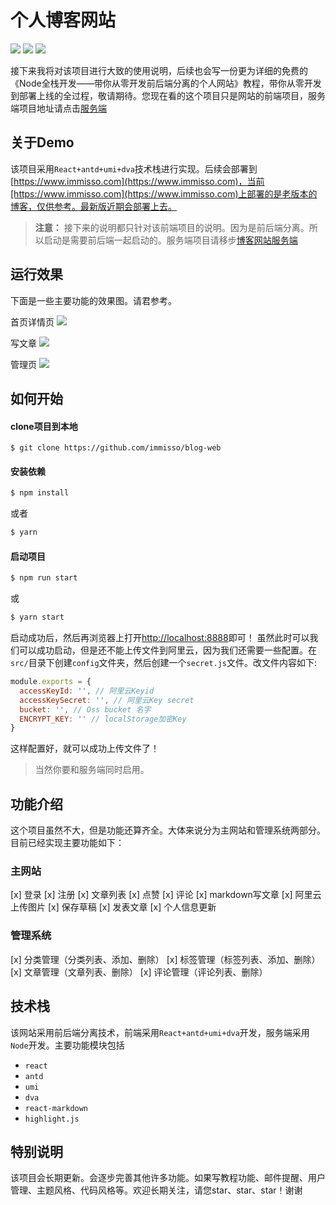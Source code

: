 # 个人博客网站
![](https://img.shields.io/badge/React-%5E16.12.0-brightgreen)
![](https://img.shields.io/badge/dva-%5E2.4.1-brightgreen)
![](https://img.shields.io/badge/umi-%5E3.0.18-brightgreen)

接下来我将对该项目进行大致的使用说明，后续也会写一份更为详细的免费的《Node全栈开发——带你从零开发前后端分离的个人网站》教程，带你从零开发到部署上线的全过程，敬请期待。您现在看的这个项目只是网站的前端项目，服务端项目地址请点击[服务端](https://github.com/immisso/blog-server)

## 关于Demo
该项目采用`React+antd+umi+dva`技术栈进行实现。后续会部署到[https://www.immisso.com](https://www.immisso.com)，当前[https://www.immisso.com](https://www.immisso.com)上部署的是老版本的博客，仅供参考。最新版近期会部署上去。


>**注意：** 接下来的说明都只针对该前端项目的说明。因为是前后端分离。所以启动是需要前后端一起启动的。服务端项目请移步[博客网站服务端](https://github.com/immisso/blog-server)

## 运行效果
下面是一些主要功能的效果图。请君参考。

首页详情页
![](https://github.com/immisso/blog-web/blob/feature/public/images/%E9%A6%96%E9%A1%B5%E8%AF%A6%E6%83%85%E9%A1%B5001.gif)

写文章
![](https://github.com/immisso/blog-web/blob/feature/public/images/%E7%BC%96%E8%BE%91%E5%99%A8%E9%A1%B5%E9%9D%A2002.gif)

管理页
![](https://github.com/immisso/blog-web/blob/feature/public/images/%E7%AE%A1%E7%90%86%E9%A1%B5003.gif)

## 如何开始

#### clone项目到本地

```git
$ git clone https://github.com/immisso/blog-web
```

#### 安装依赖

```bash
$ npm install
```
或者
```bash
$ yarn
```
#### 启动项目

```bash
$ npm run start
```
或
```bash
$ yarn start
```
启动成功后，然后再浏览器上打开[http://localhost:8888](http://localhost:8888)即可！
虽然此时可以我们可以成功启动，但是还不能上传文件到阿里云，因为我们还需要一些配置。在`src/`目录下创建`config`文件夹，然后创建一个`secret.js`文件。改文件内容如下:

```javascript
module.exports = {
  accessKeyId: '', // 阿里云Keyid
  accessKeySecret: '', // 阿里云Key secret
  bucket: '', // Oss bucket 名字
  ENCRYPT_KEY: '' // localStorage加密Key
}
```
这样配置好，就可以成功上传文件了！

> 当然你要和服务端同时启用。

## 功能介绍
这个项目虽然不大，但是功能还算齐全。大体来说分为主网站和管理系统两部分。目前已经实现主要功能如下：

### 主网站
[x] 登录
[x] 注册
[x] 文章列表
[x] 点赞
[x] 评论
[x] markdown写文章
[x] 阿里云上传图片
[x] 保存草稿
[x] 发表文章
[x] 个人信息更新

### 管理系统
[x] 分类管理（分类列表、添加、删除）
[x] 标签管理（标签列表、添加、删除）
[x] 文章管理（文章列表、删除）
[x] 评论管理（评论列表、删除）

## 技术栈

该网站采用前后端分离技术，前端采用`React+antd+umi+dva`开发，服务端采用`Node`开发。主要功能模块包括

+ `react`
+ `antd`
+ `umi`
+ `dva`
+ `react-markdown`
+ `highlight.js`

## 特别说明
该项目会长期更新。会逐步完善其他许多功能。如果写教程功能、邮件提醒、用户管理、主题风格、代码风格等。欢迎长期关注，请您star、star、star！谢谢



